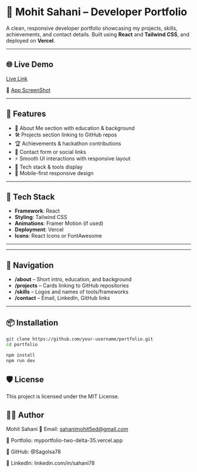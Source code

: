 # 💼 Mohit Sahani – Developer Portfolio

A clean, responsive developer portfolio showcasing my projects, skills, achievements, and contact details. Built using **React** and **Tailwind CSS**, and deployed on **Vercel**.

---

## 🌐 Live Demo

[Live Link](https://myportfolio-two-delta-35.vercel.app)


🔗 [App ScreenShot](Projects/Portfolio/frontend/public/image.png)



---

## 📌 Features

- 📄 About Me section with education & background
- 🛠️ Projects section linking to GitHub repos
- 🏆 Achievements & hackathon contributions
- 💬 Contact form or social links
- ⚡ Smooth UI interactions with responsive layout
- 🧠 Tech stack & tools display
- 📱 Mobile-first responsive design

---

## 🚀 Tech Stack

- **Framework**: React
- **Styling**: Tailwind CSS
- **Animations**: Framer Motion (if used)
- **Deployment**: Vercel
- **Icons**: React Icons or FontAwesome

---




---

## 🧭 Navigation

- **/about** – Short intro, education, and background
- **/projects** – Cards linking to GitHub repositories
- **/skills** – Logos and names of tools/frameworks
- **/contact** – Email, LinkedIn, GitHub links

---

## 📦 Installation

```bash
git clone https://github.com/your-username/portfolio.git
cd portfolio

npm install
npm run dev
```


## 🛡️ License
This project is licensed under the MIT License.

 ## 👨‍💻 Author

Mohit Sahani
📧 Email: sahanimohit5ed@gmail.com

🔗 Portfolio: myportfolio-two-delta-35.vercel.app

🐙 GitHub: @Sagolsa78

🔗 LinkedIn: linkedin.com/in/sahani78

